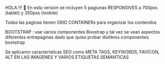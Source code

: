 HOLA !!! 👋
En esta version se incluyen 5 pagiunas RESPONSIVES a 700pxs (tablet) y 350pxs (mobile)

Todas las paginas tienen GRID CONTAINERs para organizar los contendos

BOOTSTRAP : use varios componentes Boostrap y tal vez se vean aspectos diferentes entrepaginas dado que quise probar distitnos componentes bootstrap 

Se aplicaron caracteristicas SEO como META TAGS, KEYWORDS, FAVICON, ALT EN LAS IMAGENES Y VARIOS ETIQUETAS SEMANTICAS 
